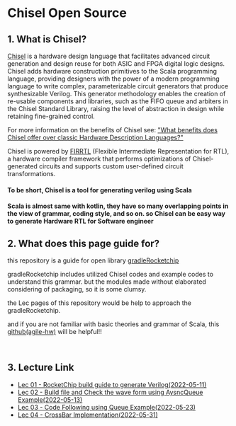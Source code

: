 
# Chisel Open Source


## 1. What is Chisel?

[Chisel](https://github.com/chipsalliance/chisel3) is a hardware design language that facilitates advanced circuit generation and design reuse for both ASIC and FPGA digital logic designs. Chisel adds hardware construction primitives to the Scala programming language, providing designers with the power of a modern programming language to write complex, parameterizable circuit generators that produce synthesizable Verilog. This generator methodology enables the creation of re-usable components and libraries, such as the FIFO queue and arbiters in the Chisel Standard Library, raising the level of abstraction in design while retaining fine-grained control.

For more information on the benefits of Chisel see: ["What benefits does Chisel offer over classic Hardware Description Languages?"](https://stackoverflow.com/questions/53007782/what-benefits-does-chisel-offer-over-classic-hardware-description-languages)

Chisel is powered by [FIRRTL](https://github.com/chipsalliance/firrtl) (Flexible Intermediate Representation for RTL), a hardware compiler framework that performs optimizations of Chisel-generated circuits and supports custom user-defined circuit transformations.

#### To be short, Chisel is a tool for generating verilog using Scala

#### Scala is almost same with kotlin, they have so many overlapping points in the view of grammar, coding style, and so on. so Chisel can be easy way to generate Hardware RTL for Software engineer


## 2. What does this page guide for?

this repository is a guide for open library [gradleRocketchip](https://github.com/yoonhyeonjoon/gradleRocketchip)

gradleRocketchip includes utilized Chisel codes and example codes to understand this grammar. but the modules made without elaborated considering of packaging, so it is some clumsy.   

the Lec pages of this repository would be help to approach the gradleRocketchip. 

and if you are not familiar with basic theories and grammar of Scala, this [github(agile-hw)](https://github.com/agile-hw/lectures/) will be helpful!!  

<br> 

## 3. Lecture Link

- [Lec 01 - RocketChip build guide to generate Verilog(2022-05-11)](lec01-SettingGuide.md)
- [Lec 02 - Build file and Check the wave form using AysncQueue Example(2022-05-13)](lec02-AsyncQueue.md)
- [Lec 03 - Code Following using Queue Example(2022-05-23)](lec03-Queue.md)
- [Lec 04 - CrossBar Implementation(2022-05-31)](lec04-CrossBar.md)


<br>
<br>
<br>

